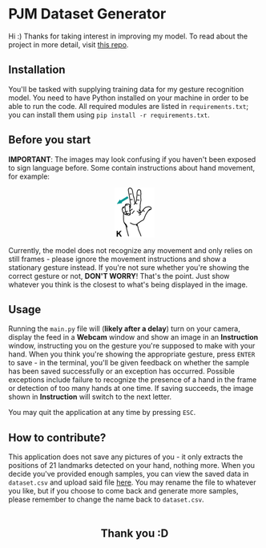 # PJM Dataset Generator
Hi :) Thanks for taking interest in improving my model. To read about the project in more detail, visit [this repo](https://github.com/worthy11/PJMRecognizer).

## Installation
You'll be tasked with supplying training data for my gesture recognition model. You need to have Python installed on your machine in order to be able to run the code. All required modules are listed in `requirements.txt`; you can install them using `pip install -r requirements.txt`. <br />

## Before you start
**IMPORTANT**: The images may look confusing if you haven't been exposed to sign language before. Some contain instructions about hand movement, for example:

<p align="center">
  <img src="https://github.com/worthy11/datagen/blob/main/img/K.png" alt="The letter K in PJM"/>
</p>

Currently, the model does not recognize any movement and only relies on still frames - please ignore the movement instructions and show a stationary gesture instead. If you're not sure whether you're showing the correct gesture or not, **DON'T WORRY**! That's the point. Just show whatever you think is the closest to what's being displayed in the image. <br />

## Usage
Running the `main.py` file will (**likely after a delay**) turn on your camera, display the feed in a **Webcam** window and show an image in an **Instruction** window, instructing you on the gesture you're supposed to make with your hand. When you think you're showing the appropriate gesture, press `ENTER` to save - in the terminal, you'll be given feedback on whether the sample has been saved successfully or an exception has occurred. Possible exceptions include failure to recognize the presence of a hand in the frame or detection of too many hands at one time. If saving succeeds, the image shown in **Instruction** will switch to the next letter. <br />

You may quit the application at any time by pressing `ESC`. <br />

## How to contribute?
This application does not save any pictures of you - it only extracts the positions of 21 landmarks detected on your hand, nothing more. When you decide you've provided enough samples, you can view the saved data in `dataset.csv` and upload said file [here](https://drive.google.com/drive/folders/1xTshgbtzfqEG89rFHfK972tlelepRrYR?usp=sharing). You may rename the file to whatever you like, but if you choose to come back and generate more samples, please remember to change the name back to `dataset.csv`.<br /><br />

<h2 align="center">Thank you :D</h2>